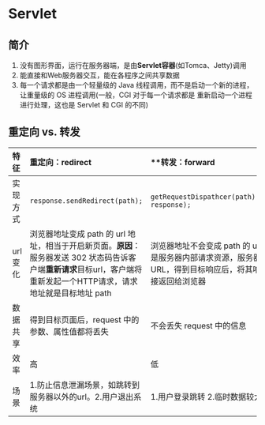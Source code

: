 # Servlet
## 简介
1. 没有图形界面，运行在服务器端，是由**Servlet容器**(如Tomca、Jetty)调用
2. 能直接和Web服务器交互，能在各程序之间共享数据
3. 每一个请求都是由一个轻量级的 Java 线程调用，而不是启动一个新的进程，让重量级的 OS 进程调用(一般，CGI 对于每一个请求都是
重新启动一个进程进行处理，这也是 Servlet 和 CGI 的不同)

## 重定向 vs. 转发
| **特征** | **重定向：redirect** | **转发：forward |
| :--- | :--- | :--- |
| 实现方式 | `response.sendRedirect(path);` | `getRequestDispathcer(path).forward(request, response);` |
| url变化 | 浏览器地址变成 path 的 url 地址，相当于开启新页面。**原因**：服务器发送 302 状态码告诉客户端**重新请求**目标url，客户端将重新发起一个HTTP请求，请求地址就是目标地址 path | 浏览器地址不会变成 path 的 url 地址。**原因**：这是服务器内部请求资源，服务器将直接访问目标 URL，得到目标响应后，将其响应内容读取，再直接返回给浏览器 |
| 数据共享 | 得到目标页面后，request 中的参数、属性值都将丢失 | 不会丢失 request 中的信息 |
| 效率 | 高 | 低 |
| 场景 | 1.防止信息泄漏场景，如跳转到服务器以外的url。2.用户退出系统 | 1.用户登录跳转  2.临时数据较大 |
